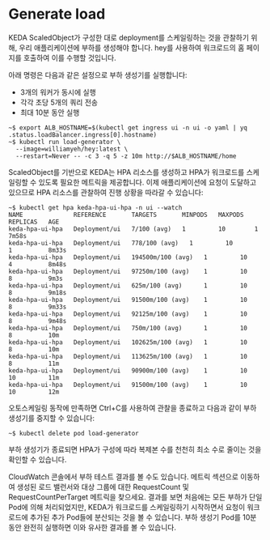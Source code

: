 # Generate load

KEDA ScaledObject가 구성한 대로 deployment를 스케일링하는 것을 관찰하기 위해, 우리 애플리케이션에 부하를 생성해야 합니다. hey를 사용하여 워크로드의 홈 페이지를 호출하여 이를 수행할 것입니다.

아래 명령은 다음과 같은 설정으로 부하 생성기를 실행합니다:

* 3개의 워커가 동시에 실행&#x20;
* 각각 초당 5개의 쿼리 전송&#x20;
* 최대 10분 동안 실행&#x20;

```
~$ export ALB_HOSTNAME=$(kubectl get ingress ui -n ui -o yaml | yq .status.loadBalancer.ingress[0].hostname)
~$ kubectl run load-generator \
  --image=williamyeh/hey:latest \
  --restart=Never -- -c 3 -q 5 -z 10m http://$ALB_HOSTNAME/home
```

ScaledObject를 기반으로 KEDA는 HPA 리소스를 생성하고 HPA가 워크로드를 스케일링할 수 있도록 필요한 메트릭을 제공합니다. 이제 애플리케이션에 요청이 도달하고 있으므로 HPA 리소스를 관찰하여 진행 상황을 따라갈 수 있습니다:

```
~$ kubectl get hpa keda-hpa-ui-hpa -n ui --watch
NAME              REFERENCE       TARGETS       MINPODS   MAXPODS   REPLICAS   AGE
keda-hpa-ui-hpa   Deployment/ui   7/100 (avg)   1         10        1          7m58s
keda-hpa-ui-hpa   Deployment/ui   778/100 (avg)   1         10        1          8m33s
keda-hpa-ui-hpa   Deployment/ui   194500m/100 (avg)   1         10        4          8m48s
keda-hpa-ui-hpa   Deployment/ui   97250m/100 (avg)    1         10        8          9m3s
keda-hpa-ui-hpa   Deployment/ui   625m/100 (avg)      1         10        8          9m18s
keda-hpa-ui-hpa   Deployment/ui   91500m/100 (avg)    1         10        8          9m33s
keda-hpa-ui-hpa   Deployment/ui   92125m/100 (avg)    1         10        8          9m48s
keda-hpa-ui-hpa   Deployment/ui   750m/100 (avg)      1         10        8          10m
keda-hpa-ui-hpa   Deployment/ui   102625m/100 (avg)   1         10        8          10m
keda-hpa-ui-hpa   Deployment/ui   113625m/100 (avg)   1         10        8          11m
keda-hpa-ui-hpa   Deployment/ui   90900m/100 (avg)    1         10        10         11m
keda-hpa-ui-hpa   Deployment/ui   91500m/100 (avg)    1         10        10         12m
```

오토스케일링 동작에 만족하면 Ctrl+C를 사용하여 관찰을 종료하고 다음과 같이 부하 생성기를 중지할 수 있습니다:

```
~$ kubectl delete pod load-generator
```

부하 생성기가 종료되면 HPA가 구성에 따라 복제본 수를 천천히 최소 수로 줄이는 것을 확인할 수 있습니다.

CloudWatch 콘솔에서 부하 테스트 결과를 볼 수도 있습니다. 메트릭 섹션으로 이동하여 생성된 로드 밸런서와 대상 그룹에 대한 RequestCount 및 RequestCountPerTarget 메트릭을 찾으세요. 결과를 보면 처음에는 모든 부하가 단일 Pod에 의해 처리되었지만, KEDA가 워크로드를 스케일링하기 시작하면서 요청이 워크로드에 추가된 추가 Pod들에 분산되는 것을 볼 수 있습니다. 부하 생성기 Pod를 10분 동안 완전히 실행하면 이와 유사한 결과를 볼 수 있습니다.

<figure><img src="https://eksworkshop.com/assets/images/keda-cloudwatch-07e776b16dcbc2a6934e1e61e1538634.png" alt=""><figcaption></figcaption></figure>



